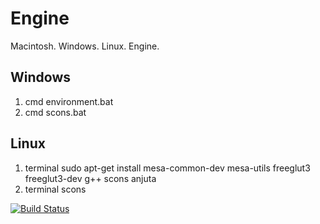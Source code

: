 Engine
======

Macintosh. Windows. Linux. Engine.

Windows
-------

1. cmd environment.bat
2. cmd scons.bat

Linux
-----

1. terminal sudo apt-get install mesa-common-dev mesa-utils freeglut3 freeglut3-dev g++ scons anjuta
2. terminal scons

<a href="https://travis-ci.org/ardneran/Engine"><img src="https://travis-ci.org/ardneran/Engine.svg?branch=master" alt="Build Status" /></a>
